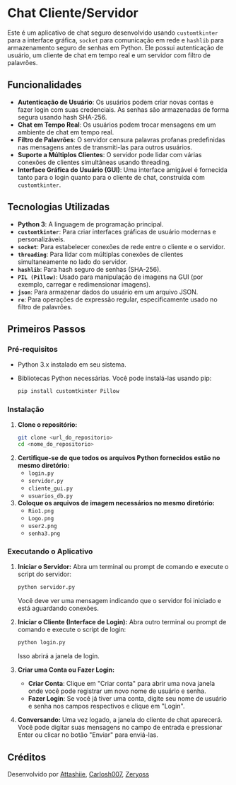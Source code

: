 # Chat Cliente/Servidor

Este é um aplicativo de chat seguro desenvolvido usando `customtkinter` para a interface gráfica, `socket` para comunicação em rede e `hashlib` para armazenamento seguro de senhas em Python. Ele possui autenticação de usuário, um cliente de chat em tempo real e um servidor com filtro de palavrões.

## Funcionalidades

* **Autenticação de Usuário**: Os usuários podem criar novas contas e fazer login com suas credenciais. As senhas são armazenadas de forma segura usando hash SHA-256.
* **Chat em Tempo Real**: Os usuários podem trocar mensagens em um ambiente de chat em tempo real.
* **Filtro de Palavrões**: O servidor censura palavras profanas predefinidas nas mensagens antes de transmiti-las para outros usuários.
* **Suporte a Múltiplos Clientes**: O servidor pode lidar com várias conexões de clientes simultâneas usando threading.
* **Interface Gráfica do Usuário (GUI)**: Uma interface amigável é fornecida tanto para o login quanto para o cliente de chat, construída com `customtkinter`.

## Tecnologias Utilizadas

* **Python 3**: A linguagem de programação principal.
* **`customtkinter`**: Para criar interfaces gráficas de usuário modernas e personalizáveis.
* **`socket`**: Para estabelecer conexões de rede entre o cliente e o servidor.
* **`threading`**: Para lidar com múltiplas conexões de clientes simultaneamente no lado do servidor.
* **`hashlib`**: Para hash seguro de senhas (SHA-256).
* **`PIL (Pillow)`**: Usado para manipulação de imagens na GUI (por exemplo, carregar e redimensionar imagens).
* **`json`**: Para armazenar dados do usuário em um arquivo JSON.
* **`re`**: Para operações de expressão regular, especificamente usado no filtro de palavrões.

## Primeiros Passos

### Pré-requisitos

* Python 3.x instalado em seu sistema.
* Bibliotecas Python necessárias. Você pode instalá-las usando pip:

    ```bash
    pip install customtkinter Pillow
    ```

### Instalação

1.  **Clone o repositório:**
    ```bash
    git clone <url_do_repositorio>
    cd <nome_do_repositorio>
    ```
2.  **Certifique-se de que todos os arquivos Python fornecidos estão no mesmo diretório:**
    * `login.py`
    * `servidor.py`
    * `cliente_gui.py`
    * `usuarios_db.py`
3.  **Coloque os arquivos de imagem necessários no mesmo diretório:**
    * `Rio1.png`
    * `Logo.png`
    * `user2.png`
    * `senha3.png`

### Executando o Aplicativo

1.  **Iniciar o Servidor:**
    Abra um terminal ou prompt de comando e execute o script do servidor:

    ```bash
    python servidor.py
    ```
    Você deve ver uma mensagem indicando que o servidor foi iniciado e está aguardando conexões.
2.  **Iniciar o Cliente (Interface de Login):**
    Abra outro terminal ou prompt de comando e execute o script de login:

    ```bash
    python login.py
    ```
    Isso abrirá a janela de login.
3.  **Criar uma Conta ou Fazer Login:**
    * **Criar Conta**: Clique em "Criar conta" para abrir uma nova janela onde você pode registrar um novo nome de usuário e senha.
    * **Fazer Login**: Se você já tiver uma conta, digite seu nome de usuário e senha nos campos respectivos e clique em "Login".
4.  **Conversando:**
    Uma vez logado, a janela do cliente de chat aparecerá. Você pode digitar suas mensagens no campo de entrada e pressionar Enter ou clicar no botão "Enviar" para enviá-las.

## Créditos

Desenvolvido por [Attashiie](https://github.com/Attashiie), [Carlosh007](https://github.com/Carlosh007), [Zeryoss](https://github.com/Zeryoss)
